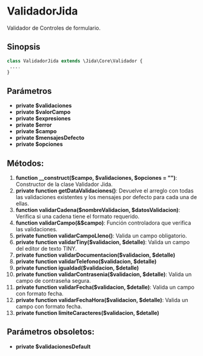 # ValidadorJida
Validador de Controles de formulario.

Sinopsis
---
```php
class ValidadorJida extends \Jida\Core\Validador {
 ....
}
```
Parámetros
---
- **private $validaciones**
- **private $valorCampo**
- **private $expresiones**
- **private $error**
- **private $campo**
- **private $mensajesDefecto**
- **private $opciones**

Métodos:
---
1. **function __construct($campo, $validaciones, $opciones = "")**: Constructor de la clase Validador Jida.
2. **private function getDataValidaciones()**: Devuelve el arreglo con todas las validaciones existentes y los mensajes por defecto para cada una de ellas.
3. **function validarCadena($nombreValidacion, $datosValidacion)**: Verifica si una cadena tiene el formato requerido.
4. **function validarCampo(&$campo)**: Función controladora que verifica las validaciones.
5. **private function validarCampoLleno()**: Valida un campo obligatorio.
6. **private function validarTiny($validacion, $detalle)**: Valida un campo del editor de texto TINY.
7. **private function validarDocumentacion($validacion, $detalle)**
8. **private function validarTelefono($validacion, $detalle)**
9. **private function igualdad($validacion, $detalle)**
10. **private function validarContrasenia($validacion, $detalle)**: Valida un campo de contraseña segura.
11. **private function validarFecha($validacion, $detalle)**: Valida un campo con formato fecha.
12. **private function validarFechaHora($validacion, $detalle)**: Valida un campo con formato fecha.
13. **private function limiteCaracteres($validacion, $detalle)**

Parámetros obsoletos:
---
- **private $validacionesDefault**

